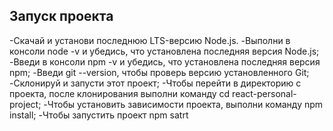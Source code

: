 
## Запуск проекта
-Скачай и установи последнюю LTS-версию Node.js.
-Выполни в консоли node -v и убедись, что установлена последняя версия Node.js;
-Введи в консоли npm -v и убедись, что установлена последняя версия npm;
-Введи git --version, чтобы проверь версию установленного Git;
-Склонируй и запусти этот проект;
-Чтобы перейти в директорию с проекта, после клонирования выполни команду cd react-personal-project;
-Чтобы установить зависимости проекта, выполни команду npm install;
-Чтобы запустить проект npm satrt
